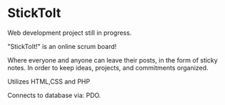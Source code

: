 # StickToIt

Web development project still in progress.

"StickToIt!" is an online scrum board!


Where everyone and anyone can leave their posts, in the form of sticky notes.
In order to keep ideas, projects, and commitments organized.

Utilizes HTML,CSS and PHP 

Connects to database via: PDO.
